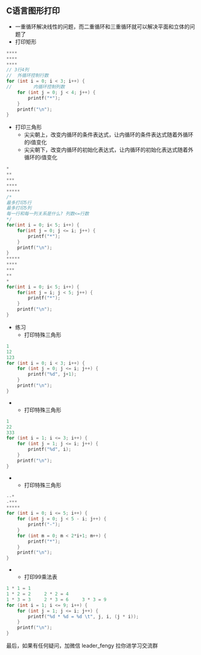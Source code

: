 ## C语言图形打印

- 一重循环解决线性的问题，而二重循环和三重循环就可以解决平面和立体的问题了
- 打印矩形

```c
****
****
****
// 3行4列
//  外循环控制行数
for (int i = 0; i < 3; i++) {
//        内循环控制列数
    for (int j = 0; j < 4; j++) {
        printf("*");
    }
    printf("\n");
}
```

- 打印三角形
  - 尖尖朝上，改变内循环的条件表达式，让内循环的条件表达式随着外循环的i值变化
  - 尖尖朝下，改变内循环的初始化表达式，让内循环的初始化表达式随着外循环的i值变化

```c
*
**
***
****
*****
/*
最多打印5行
最多打印5列
每一行和每一列关系是什么? 列数<=行数
*/
for(int i = 0; i< 5; i++) {
    for(int j = 0; j <= i; j++) {
        printf("*");
    }
    printf("\n");
}
*****
****
***
**
*
for(int i = 0; i< 5; i++) {
    for(int j = i; j < 5; j++) {
        printf("*");
    }
    printf("\n");
}
```

- 练习
  - 打印特殊三角形

```c
1
12
123
for (int i = 0; i < 3; i++) {
    for (int j = 0; j <= i; j++) {
        printf("%d", j+1);
    }
    printf("\n");
}
```

- - 打印特殊三角形

```c
1
22
333
for (int i = 1; i <= 3; i++) {
    for (int j = 1; j <= i; j++) {
        printf("%d", i);
    }
    printf("\n");
}
```

- - 打印特殊三角形

```c
--*
-***
*****
for (int i = 0; i <= 5; i++) {
    for (int j = 0; j < 5 - i; j++) {
        printf("-");
    }
    for (int m = 0; m < 2*i+1; m++) {
        printf("*");
    }
    printf("\n");
}
```

- - 打印99乘法表

```c
1 * 1 = 1
1 * 2 = 2     2 * 2 = 4
1 * 3 = 3     2 * 3 = 6     3 * 3 = 9
for (int i = 1; i <= 9; i++) {
    for (int j = 1; j <= i; j++) {
        printf("%d * %d = %d \t", j, i, (j * i));
    }
    printf("\n");
}
```

最后，如果有任何疑问，加微信 leader_fengy 拉你进学习交流群
